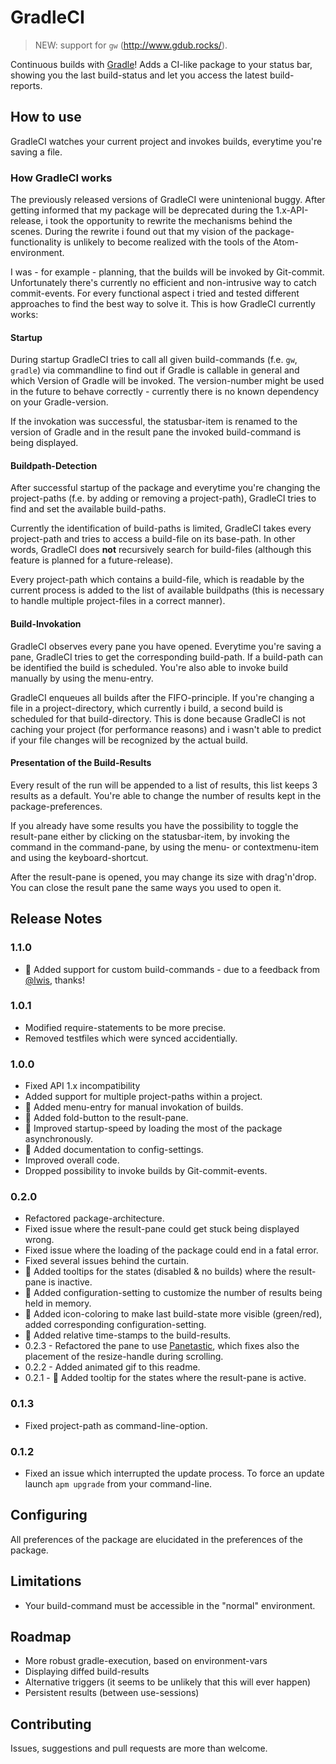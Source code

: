 # GradleCI

> NEW: support for `gw` (http://www.gdub.rocks/).

Continuous builds with [Gradle](http://gradle.org)! Adds a CI-like package to your status bar, showing you the last build-status and let you access the latest build-reports.

## How to use

GradleCI watches your current project and invokes builds, everytime you're saving a file.

### How GradleCI works

The previously released versions of GradleCI were unintenional buggy. After getting informed that my package will be deprecated during the 1.x-API-release, i took the opportunity to rewrite the mechanisms behind the scenes. During the rewrite i found out that my vision of the package-functionality is unlikely to become realized with the tools of the Atom-environment.

I was - for example - planning, that the builds will be invoked by Git-commit. Unfortunately there's currently no efficient and non-intrusive way to catch commit-events. For every functional aspect i tried and tested different approaches to find the best way to solve it. This is how GradleCI currently works:

#### Startup

During startup GradleCI tries to call all given build-commands (f.e. `gw`, `gradle`) via commandline to find out if Gradle is callable in general and which Version of Gradle will be invoked. The version-number might be used in the future to behave correctly - currently there is no known dependency on your Gradle-version.

If the invokation was successful, the statusbar-item is renamed to the version of Gradle and in the result pane the invoked build-command is being displayed.

#### Buildpath-Detection

After successful startup of the package and everytime you're changing the project-paths (f.e. by adding or removing a project-path), GradleCI tries to find and set the available build-paths.

Currently the identification of build-paths is limited, GradleCI takes every project-path and tries to access a build-file on its base-path. In other words, GradleCI does **not** recursively search for build-files (although this feature is planned for a future-release).

Every project-path which contains a build-file, which is readable by the current process is added to the list of available buildpaths (this is necessary to handle multiple project-files in a correct manner).

#### Build-Invokation

GradleCI observes every pane you have opened. Everytime you're saving a pane, GradleCI tries to get the corresponding build-path. If a build-path can be identified the build is scheduled. You're also able to invoke build manually by using the menu-entry.

GradleCI enqueues all builds after the FIFO-principle. If you're changing a file in a project-directory, which currently i build, a second build is scheduled for that build-directory. This is done because GradleCI is not caching your project (for performance reasons) and i wasn't able to predict if your file changes will be recognized by the actual build.

#### Presentation of the Build-Results

Every result of the run will be appended to a list of results, this list keeps 3 results as a default. You're able to change the number of results kept in the package-preferences.

If you already have some results you have the possibility to toggle the result-pane either by clicking on the statusbar-item, by invoking the command in the command-pane, by using the menu- or contextmenu-item and using the keyboard-shortcut.

After the result-pane is opened, you may change its size with drag'n'drop. You can close the result pane the same ways you used to open it.

## Release Notes

### 1.1.0
 - :candy: Added support for custom build-commands - due to a feedback from [@lwis](https://github.com/lwis), thanks!

### 1.0.1
 - Modified require-statements to be more precise.
 - Removed testfiles which were synced accidentially.

### 1.0.0
 - Fixed API 1.x incompatibility
 - Added support for multiple project-paths within a project.
 - :candy: Added menu-entry for manual invokation of builds.
 - :candy: Added fold-button to the result-pane.
 - :candy: Improved startup-speed by loading the most of the package asynchronously.
 - :candy: Added documentation to config-settings.
 - Improved overall code.
 - Dropped possibility to invoke builds by Git-commit-events.

### 0.2.0
 - Refactored package-architecture.
 - Fixed issue where the result-pane could get stuck being displayed wrong.
 - Fixed issue where the loading of the package could end in a fatal error.
 - Fixed several issues behind the curtain.
 - :candy: Added tooltips for the states (disabled & no builds) where the result-pane is inactive.
 - :candy: Added configuration-setting to customize the number of results being held in memory.
 - :candy: Added icon-coloring to make last build-state more visible (green/red), added corresponding configuration-setting.
 - :candy: Added relative time-stamps to the build-results.
 - 0.2.3 - Refactored the pane to use [Panetastic](https://www.npmjs.org/package/atom-panetastic), which fixes also the placement of the resize-handle during scrolling.
 - 0.2.2 - Added animated gif to this readme.
 - 0.2.1 - :candy: Added tooltip for the states where the result-pane is active.

### 0.1.3
 - Fixed project-path as command-line-option.

### 0.1.2
 - Fixed an issue which interrupted the update process. To force an update launch `apm upgrade` from your command-line.

## Configuring

All preferences of the package are elucidated in the preferences of the package.

## Limitations

 - Your build-command must be accessible in the "normal" environment.

## Roadmap

 - More robust gradle-execution, based on environment-vars
 - Displaying diffed build-results
 - Alternative triggers (it seems to be unlikely that this will ever happen)
 - Persistent results (between use-sessions)

## Contributing

Issues, suggestions and pull requests are more than welcome.
